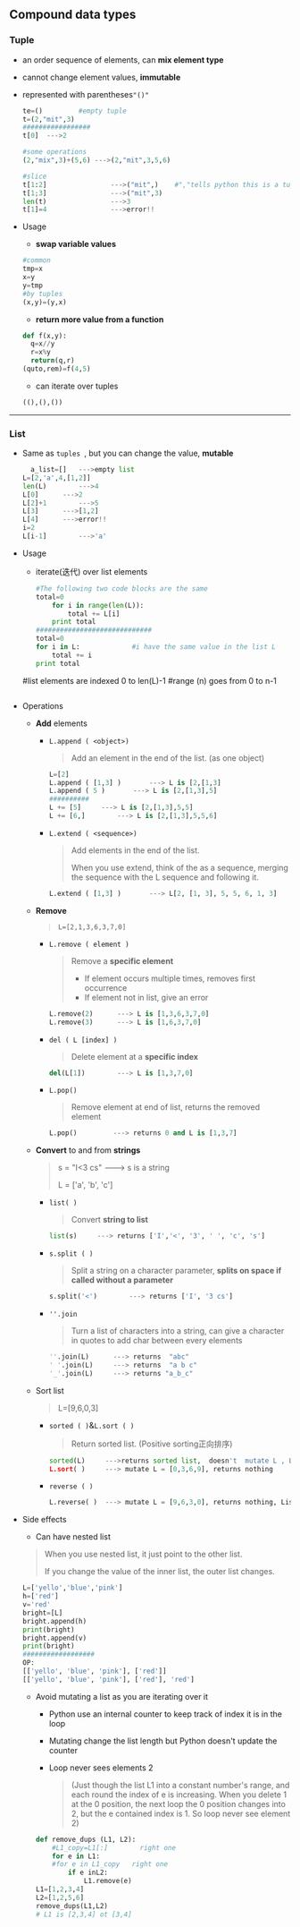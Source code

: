 ## Compound data types

### Tuple

- an order sequence of elements, can **mix element type**

- cannot change element values, **immutable**

- represented with parentheses`"()"`

  ```python
  te=()			#empty tuple
  t=(2,"mit",3)
  #################
  t[0]	--->2
  
  #some operations
  (2,"mix",3)+(5,6)	--->(2,"mit",3,5,6)
  
  #slice
  t[1:2]				--->("mit",)	#","tells python this is a tuple with one element
  t[1;3]				--->("mit",3)
  len(t)				--->3
  t[1]=4				--->error!!
  ```

- Usage
  - **swap variable values**

  ```python
  #common
  tmp=x
  x=y
  y=tmp
  #by tuples
  (x,y)=(y,x)
  ```

  - **return more value from a function**

  ```python
  def f(x,y):
  	q=x//y
  	r=x%y
  	return(q,r)
  (quto,rem)=f(4,5)
  ```

  - can iterate over tuples 

  ```python
  ((),(),())
  ```

---

### List

- Same as `tuples `, but you can change the value, **mutable**	
  ```python
	a_list=[]	--->empty list
  L=[2,'a',4,[1,2]]
  len(L)		--->4
  L[0]		--->2
  L[2]+1		--->5
  L[3]		--->[1,2]
  L[4]		--->error!!
  i=2
  L[i-1]		--->'a'
  ```
  
- Usage

  - iterate(迭代) over list elements

    ```python
    #The following two code blocks are the same
    total=0
    	for i in range(len(L)):
            total += L[i]
        print total
    #############################
    total=0
    for i in L:				#i have the same value in the list L
    	total += i
    print total
  #list elements are indexed 0 to len(L)-1
    #range (n) goes from 0 to n-1
    ```
  
- Operations
  
  - **Add** elements
  
     - `L.append ( <object>)`
  
       > Add an element in the end of the list. (as one object)
  
       ```python
       L=[2]
       L.append ( [1,3] )		---> L is [2,[1,3]
       L.append ( 5 )		---> L is [2,[1,3],5]
       ##########
       L += [5]		---> L is [2,[1,3],5,5]
       L += [6,]		---> L is [2,[1,3],5,5,6]
       ```
       
     - `L.extend ( <sequence>)`
  
       > Add elements in the end of the list. 
       >
       > When you use extend, think of the <sequence> as a sequence, merging the sequence with the L sequence and following it.
       
       ```python
       L.extend ( [1,3] )		---> L[2, [1, 3], 5, 5, 6, 1, 3]
       ```
  
  - **Remove**
  
       > `L=[2,1,3,6,3,7,0]`
  
     - `L.remove ( element )`
     
       > Remove a **specific element** 
       >
       > - If element occurs multiple times, removes first occurrence
       > - If element not in list, give an error
     
       ```python
       L.remove(2)		---> L is [1,3,6,3,7,0]
       L.remove(3)		---> L is [1,6,3,7,0]
       ```
     
     - `del ( L [index] )`
     
       > Delete element at a **specific index**
     
       ```python
       del(L[1])		---> L is [1,3,7,0]
       ```
       
      - `L.pop()`
     
        > Remove element at end of list, returns the removed element
     
        ```python
        L.pop()			---> returns 0 and L is [1,3,7]
        ```
     
  - **Convert** to and from **strings**
  
       > s = "I<3 cs"		---> s is a string
       >
       > L = ['a', 'b', 'c']
  
       - `list( )`
  
            > Convert **string to list**
  
            ```python
            list(s)		---> returns ['I','<', '3', ' ', 'c', 's']
            ```
  
       - `s.split ( )`
  
            > Split a string on a character parameter, **splits on space if called without a parameter**
  
            ```python
            s.split('<')		---> returns ['I', '3 cs']
            ```
  
       - `''.join`
  
            > Turn a list of characters into a string, can give a character in quotes to add char between every elements
  
            ```python
            ''.join(L)		---> returns  "abc"
            ' '.join(L)		---> returns  "a b c"
            '_'.join(L)		---> returns "a_b_c"
            ```
  
  
  - Sort list
  
    > L=[9,6,0,3]
  
  
    - `sorted ( )`&`L.sort ( )`
  
      > Return sorted list. (Positive sorting正向排序)
  
      ```python
      sorted(L)		--->returns sorted list,  doesn't  mutate L , L is [9,6,0,3 ]
      L.sort( )		---> mutate L = [0,3,6,9], returns nothing
      ```
  
    - `reverse ( )`
  
      ```python
      L.reverse( )	---> mutate L = [9,6,3,0], returns nothing, List inversion sort
      ```
      
  
- Side effects

  -   Can have nested list

    > When you use nested list, it just point to the other list.
    >
    > If you change the value of the inner list, the outer list changes.

    ```python
    L=['yello','blue','pink']
    h=['red']
    v='red'
    bright=[L]
    bright.append(h)
    print(bright)
    bright.append(v)
    print(bright)
    ##################
    OP:
    [['yello', 'blue', 'pink'], ['red']]
    [['yello', 'blue', 'pink'], ['red'], 'red']
    ```

  - Avoid mutating a list as you are iterating over it

    - Python use an internal counter to keep track of index it is in the loop

    - Mutating change the list length but Python doesn't update the counter

    - Loop never sees elements 2 

      > (Just though the list L1 into a constant number's range, and each round the index of e is increasing. When you delete 1 at the 0 position, the next loop the 0 position changes into 2, but the e contained index is 1. So loop never see element 2)

    ```python
    def remove_dups (L1, L2):
        #L1_copy=L1[:]	      right one
        for e in L1:
        #for e in L1_copy	right one
            if e inL2:
                L1.remove(e)
    L1=[1,2,3,4]
    L2=[1,2,5,6]
    remove_dups(L1,L2)
    # L1 is [2,3,4] ot [3,4]
    ```

    